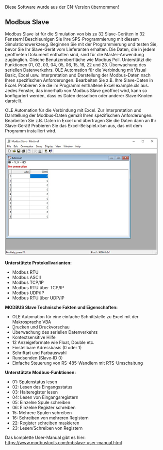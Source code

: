 Diese Software wurde aus der CN-Version übernommen!

<h2>Modbus Slave</h2>

Modbus Slave ist für die Simulation von bis zu 32 Slave-Geräten in 32 Fenstern! Beschleunigen Sie Ihre SPS-Programmierung mit diesem Simulationswerkzeug. Beginnen Sie mit der Programmierung und testen Sie, bevor Sie Ihr Slave-Gerät vom Lieferanten erhalten. Die Daten, die in jedem geöffneten Dokument enthalten sind, sind für die Master-Anwendung zugänglich. Gleiche Benutzeroberfläche wie Modbus Poll. Unterstützt die Funktionen 01, 02, 03, 04, 05, 06, 15, 16, 22 und 23.
Überwachung des seriellen Datenverkehrs. OLE Automation für die Verbindung mit Visual Basic, Excel usw. Interpretation und Darstellung der Modbus-Daten nach Ihren spezifischen Anforderungen. Bearbeiten Sie z.B. Ihre Slave-Daten in Excel. Probieren Sie die im Programm enthaltene Excel example.xls aus.
Jedes Fenster, das innerhalb von Modbus Slave geöffnet wird, kann so konfiguriert werden, dass es Daten desselben oder anderer Slave-Knoten darstellt.

OLE Automation für die Verbindung mit Excel. Zur Interpretation und Darstellung der Modbus-Daten gemäß Ihren spezifischen Anforderungen. Bearbeiten Sie z.B. Daten in Excel und übertragen Sie die Daten dann an Ihr Slave-Gerät! Probieren Sie das Excel-Beispiel.xlsm aus, das mit dem Programm installiert wird.

![Modbus Slave](ModbusSlave.jpg)

<b>Unterstützte Protokollvarianten:</b>
- Modbus RTU
- Modbus ASCII
- Modbus TCP/IP
- Modbus RTU über TCP/IP
- Modbus UDP/IP
- Modbus RTU über UDP/IP

<b>MODBUS Slave Technische Fakten und Eigenschaften:</b>
- OLE Automation für eine einfache Schnittstelle zu Excel mit der Makrosprache VBA
- Drucken und Druckvorschau
- Überwachung des seriellen Datenverkehrs
- Kontextsensitive Hilfe
- 12 Anzeigeformate wie Float, Double etc.
- Einstellbare Adressbasis (0 oder 1)
- Schriftart und Farbauswahl
- Rundsenden (Slave-ID 0)
- Einfache Steuerung von RS-485-Wandlern mit RTS-Umschaltung

<b>Unterstützte Modbus-Funktionen:</b>
- 01: Spulenstatus lesen
- 02: Lesen des Eingangsstatus
- 03: Halteregister lesen
- 04: Lesen von Eingangsregistern
- 05: Einzelne Spule schreiben
- 06: Einzelne Register schreiben
- 15: Mehrere Spulen schreiben
- 16: Schreiben von mehreren Registern
- 22: Register schreiben maskieren
- 23: Lesen/Schreiben von Registern

Das komplette User-Manual gibt es hier: https://www.modbustools.com/mbslave-user-manual.html